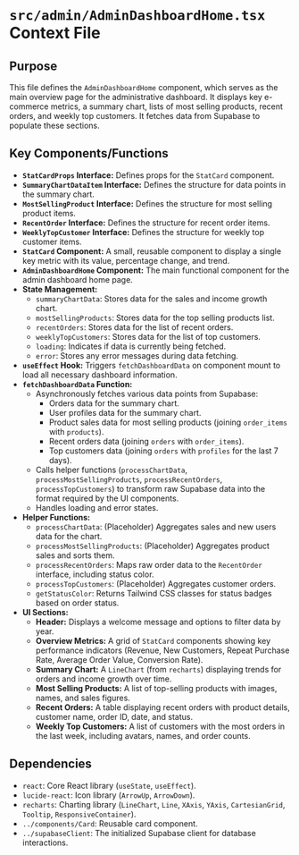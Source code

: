# `src/admin/AdminDashboardHome.tsx` Context File

## Purpose
This file defines the `AdminDashboardHome` component, which serves as the main overview page for the administrative dashboard. It displays key e-commerce metrics, a summary chart, lists of most selling products, recent orders, and weekly top customers. It fetches data from Supabase to populate these sections.

## Key Components/Functions
- **`StatCardProps` Interface:** Defines props for the `StatCard` component.
- **`SummaryChartDataItem` Interface:** Defines the structure for data points in the summary chart.
- **`MostSellingProduct` Interface:** Defines the structure for most selling product items.
- **`RecentOrder` Interface:** Defines the structure for recent order items.
- **`WeeklyTopCustomer` Interface:** Defines the structure for weekly top customer items.
- **`StatCard` Component:** A small, reusable component to display a single key metric with its value, percentage change, and trend.
- **`AdminDashboardHome` Component:** The main functional component for the admin dashboard home page.
- **State Management:**
    - `summaryChartData`: Stores data for the sales and income growth chart.
    - `mostSellingProducts`: Stores data for the top selling products list.
    - `recentOrders`: Stores data for the list of recent orders.
    - `weeklyTopCustomers`: Stores data for the list of top customers.
    - `loading`: Indicates if data is currently being fetched.
    - `error`: Stores any error messages during data fetching.
- **`useEffect` Hook:** Triggers `fetchDashboardData` on component mount to load all necessary dashboard information.
- **`fetchDashboardData` Function:**
    - Asynchronously fetches various data points from Supabase:
        - Orders data for the summary chart.
        - User profiles data for the summary chart.
        - Product sales data for most selling products (joining `order_items` with `products`).
        - Recent orders data (joining `orders` with `order_items`).
        - Top customers data (joining `orders` with `profiles` for the last 7 days).
    - Calls helper functions (`processChartData`, `processMostSellingProducts`, `processRecentOrders`, `processTopCustomers`) to transform raw Supabase data into the format required by the UI components.
    - Handles loading and error states.
- **Helper Functions:**
    - `processChartData`: (Placeholder) Aggregates sales and new users data for the chart.
    - `processMostSellingProducts`: (Placeholder) Aggregates product sales and sorts them.
    - `processRecentOrders`: Maps raw order data to the `RecentOrder` interface, including status color.
    - `processTopCustomers`: (Placeholder) Aggregates customer orders.
    - `getStatusColor`: Returns Tailwind CSS classes for status badges based on order status.
- **UI Sections:**
    - **Header:** Displays a welcome message and options to filter data by year.
    - **Overview Metrics:** A grid of `StatCard` components showing key performance indicators (Revenue, New Customers, Repeat Purchase Rate, Average Order Value, Conversion Rate).
    - **Summary Chart:** A `LineChart` (from `recharts`) displaying trends for orders and income growth over time.
    - **Most Selling Products:** A list of top-selling products with images, names, and sales figures.
    - **Recent Orders:** A table displaying recent orders with product details, customer name, order ID, date, and status.
    - **Weekly Top Customers:** A list of customers with the most orders in the last week, including avatars, names, and order counts.

## Dependencies
- `react`: Core React library (`useState`, `useEffect`).
- `lucide-react`: Icon library (`ArrowUp`, `ArrowDown`).
- `recharts`: Charting library (`LineChart`, `Line`, `XAxis`, `YAxis`, `CartesianGrid`, `Tooltip`, `ResponsiveContainer`).
- `../components/Card`: Reusable card component.
- `../supabaseClient`: The initialized Supabase client for database interactions.
